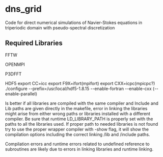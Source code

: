 dns_grid
============
Code for direct numerical simulations of Navier-Stokes equations in triperiodic domain with pseudo-spectral discretization

Required Libraries
-------------------------------
FFTW

OPENMPI

P3DFFT

HDF5
export CC=icc
export F9X=ifort(mpifort)
export CXX=icpc(mpicpc?)
./configure --prefix=/usr/local/hdf5-1.8.15 --enable-fortran --enable-cxx (--enable-parallel)


Is better if all libraries are compiled with the same compiler and Include and Lib paths are given directly in the makefile,
error in linking the libraries might arise from either wrong paths or libraries installed with a different compiler.
Be sure that runtime LD_LIBRARY_PATH is properly set with the paths to all the libraries used.
If proper path to needed libraries is not found try to use the proper wrapper compiler with -show flag, it will show the compilation options including the correct linking  /lib and /include paths.

Compilation errors and runtime errors related to undefined reference to subroutines are likely
due to errors in linking libraries and runtime linking. 
